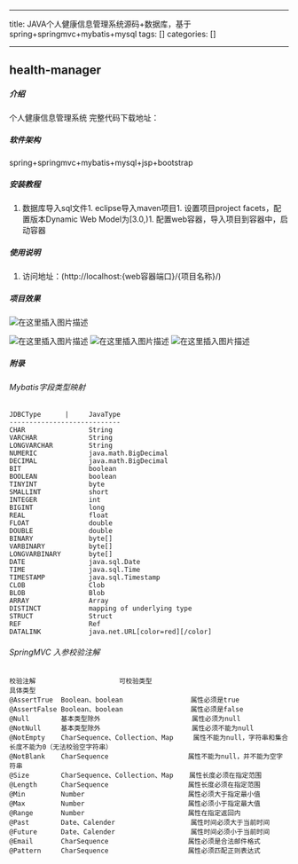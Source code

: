 
--- 
title:  JAVA个人健康信息管理系统源码+数据库，基于spring+springmvc+mybatis+mysql 
tags: []
categories: [] 

---
## health-manager

##### 介绍

个人健康信息管理系统 完整代码下载地址：

##### 软件架构

spring+springmvc+mybatis+mysql+jsp+bootstrap

##### 安装教程
1. 数据库导入sql文件1. eclipse导入maven项目1. 设置项目project facets，配置版本Dynamic Web Model为[3.0,)1. 配置web容器，导入项目到容器中，启动容器
##### 使用说明
1. 访问地址：(http://localhost:{web容器端口}/{项目名称}/)
##### 项目效果

<img src="https://img-blog.csdnimg.cn/c8c7941a71534830811485d92f478303.png" alt="在这里插入图片描述">

<img src="https://img-blog.csdnimg.cn/5a57cb95277940d0bf17f92be1300e3e.png" alt="在这里插入图片描述"> <img src="https://img-blog.csdnimg.cn/00fab846db80488a8631c8674f6d0ff2.png" alt="在这里插入图片描述"> <img src="https://img-blog.csdnimg.cn/a1608185a8ae418f9163094b49e190b1.png" alt="在这里插入图片描述">

##### 附录

###### Mybatis字段类型映射

```
JDBCType      |     JavaType
----------------------------
CHAR                String
VARCHAR             String
LONGVARCHAR         String
NUMERIC             java.math.BigDecimal
DECIMAL             java.math.BigDecimal
BIT                 boolean
BOOLEAN             boolean
TINYINT             byte
SMALLINT            short
INTEGER             int
BIGINT              long
REAL                float
FLOAT               double
DOUBLE              double
BINARY              byte[]
VARBINARY           byte[]
LONGVARBINARY       byte[]
DATE                java.sql.Date
TIME                java.sql.Time
TIMESTAMP           java.sql.Timestamp
CLOB                Clob
BLOB                Blob
ARRAY               Array
DISTINCT            mapping of underlying type
STRUCT              Struct
REF                 Ref
DATALINK            java.net.URL[color=red][/color]

```

###### SpringMVC 入参校验注解

```
校验注解                     可校验类型                                                                        具体类型
@AssertTrue  Boolean、boolean                 属性必须是true
@AssertFalse Boolean、boolean                 属性必须是false
@Null        基本类型除外                       属性必须为null
@NotNull     基本类型除外                       属性必须不能为null
@NotEmpty    CharSequence、Collection、Map     属性不能为null，字符串和集合长度不能为0（无法校验空字符串）
@NotBlank    CharSequence                    属性不能为null，并不能为空字符串
@Size        CharSequence、Collection、Map    属性长度必须在指定范围
@Length      CharSequence                    属性长度必须在指定范围
@Min         Number                          属性必须大于指定最小值
@Max         Number                          属性必须小于指定最大值
@Range       Number                          属性在指定返回内
@Past        Date、Calender                   属性时间必须大于当前时间
@Future      Date、Calender                   属性时间必须小于当前时间
@Email       CharSequence                    属性必须是合法邮件格式
@Pattern     CharSequence                    属性必须匹配正则表达式

```
